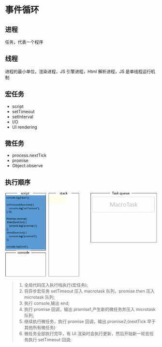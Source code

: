 <!--
 * @Author: your name
 * @Date: 2021-04-29 09:17:04
 * @LastEditTime: 2021-06-28 14:51:06
 * @LastEditors: Please set LastEditors
 * @Description: In User Settings Edit
 * @FilePath: \vue-note\ES6\eventloop.md
-->

# 事件循环

## 进程

任务，代表一个程序

## 线程

进程的最小单位，渲染进程，JS 引擎进程，Html 解析进程，JS 是单线程运行机制

## 宏任务

- script
- setTimeout
- setInterval
- I/O
- UI rendering

## 微任务

- process.nextTick
- promise
- Object.observe

## 执行顺序

![eventloop](./../img/eventloop.gif)

> 1. 全局代码压入执行栈执行(宏任务);
> 2. 将异步宏任务 setTimeout 压入 macrotask 队列，promise.then 压入 microtask 队列;
> 3. 执行 console,输出 end;
> 4. 执行 promise 回调，输出 promise1,产生新的微任务并压入 microtask 队列;
> 5. 继续执行微任务，执行 promise 回调，输出 promise2;(nextTick 早于其他所有微任务)
> 6. 微任务全部执行完毕，有 UI 渲染时会执行更新，然后开始新一轮宏任务执行 setTimeout 回调;
